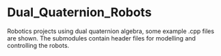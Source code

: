 # Dual_Quaternion_Robots
Robotics projects using dual quaternion algebra, some example .cpp files are shown. The submodules contain header files for modelling and controlling the robots.
